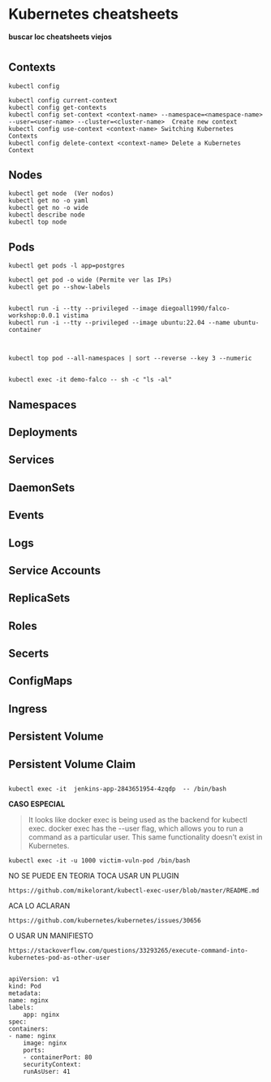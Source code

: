 # Kubernetes cheatsheets 

**buscar loc cheatsheets viejos**


#

## Contexts

    kubectl config

    kubectl config current-context
    kubectl config get-contexts
    kubectl config set-context <context-name> --namespace=<namespace-name> --user=<user-name> --cluster=<cluster-name>  Create new context
    kubectl config use-context <context-name> Switching Kubernetes Contexts
    kubectl config delete-context <context-name> Delete a Kubernetes Context

## Nodes

    kubectl get node  (Ver nodos)
    kubectl get no -o yaml
    kubectl get no -o wide
    kubectl describe node
    kubectl top node

## Pods

    kubectl get pods -l app=postgres

    kubectl get pod -o wide (Permite ver las IPs)
    kubectl get po --show-labels


    kubectl run -i --tty --privileged --image diegoall1990/falco-workshop:0.0.1 vistima
    kubectl run -i --tty --privileged --image ubuntu:22.04 --name ubuntu-container



    kubectl top pod --all-namespaces | sort --reverse --key 3 --numeric


    kubectl exec -it demo-falco -- sh -c "ls -al"

## Namespaces





## Deployments



## Services



## DaemonSets



## Events



## Logs




## Service Accounts



## ReplicaSets


## Roles


## Secerts


## ConfigMaps


## Ingress


## Persistent Volume


## Persistent Volume Claim


## 




    kubectl exec -it  jenkins-app-2843651954-4zqdp  -- /bin/bash


**CASO ESPECIAL**

> It looks like docker exec is being used as the backend for kubectl exec. docker exec has the --user flag, which allows you to run a command as a particular user. This same functionality doesn't exist in Kubernetes.

    kubectl exec -it -u 1000 victim-vuln-pod /bin/bash
    
NO SE PUEDE EN TEORIA TOCA USAR UN PLUGIN

    https://github.com/mikelorant/kubectl-exec-user/blob/master/README.md

ACA LO ACLARAN

    https://github.com/kubernetes/kubernetes/issues/30656

O USAR UN MANIFIESTO

    https://stackoverflow.com/questions/33293265/execute-command-into-kubernetes-pod-as-other-user


    apiVersion: v1
    kind: Pod
    metadata:
    name: nginx
    labels:
        app: nginx
    spec:
    containers:
    - name: nginx
        image: nginx
        ports:
        - containerPort: 80
        securityContext:
        runAsUser: 41